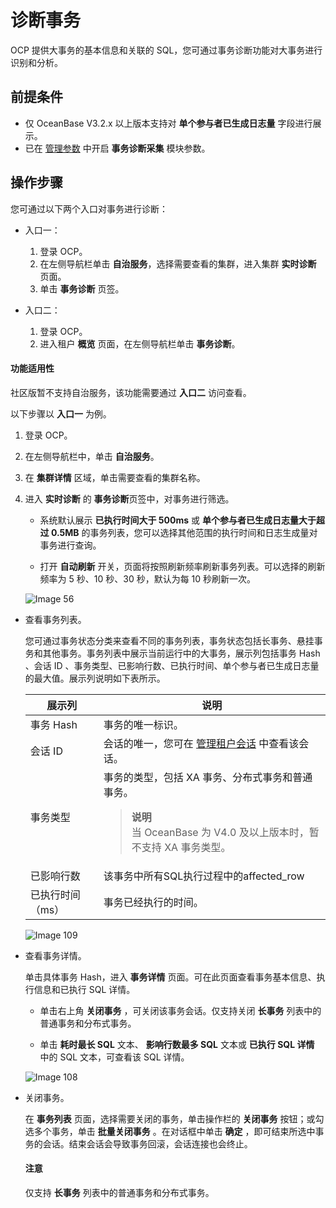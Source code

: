 # 诊断事务

OCP 提供大事务的基本信息和关联的 SQL，您可通过事务诊断功能对大事务进行识别和分析。

## 前提条件

* 仅 OceanBase V3.2.x 以上版本支持对 **单个参与者已生成日志量** 字段进行展示。
* 已在 [管理参数](../../600.cluster-functions/300.manage-a-cluster/1200.manage-o&m-configuration/200.manage-o&m-configuration-parameters.md) 中开启 **事务诊断采集** 模块参数。

## 操作步骤

您可通过以下两个入口对事务进行诊断：

* 入口一：

    1. 登录 OCP。
    2. 在左侧导航栏单击 **自治服务**，选择需要查看的集群，进入集群 **实时诊断** 页面。
    3. 单击 **事务诊断** 页签。

* 入口二：

    1. 登录 OCP。
    2. 进入租户 **概览** 页面，在左侧导航栏单击 **事务诊断**。

<main id="notice" type='notice'>
  <h4>功能适用性</h4>
  <p>社区版暂不支持自治服务，该功能需要通过 <b>入口二</b> 访问查看。</p>
</main>

以下步骤以 **入口一** 为例。

1. 登录 OCP。

2. 在左侧导航栏中，单击 **自治服务**。

3. 在 **集群详情** 区域，单击需要查看的集群名称。

4. 进入 **实时诊断** 的 **事务诊断**页签中，对事务进行筛选。

      * 系统默认展示 **已执行时间大于 500ms** 或 **单个参与者已生成日志量大于超过 0.5MB** 的事务列表，您可以选择其他范围的执行时间和日志生成量对事务进行查询。

      * 打开 **自动刷新** 开关，页面将按照刷新频率刷新事务列表。可以选择的刷新频率为 5 秒、10 秒、30 秒，默认为每 10 秒刷新一次。

    ![Image 56](https://obbusiness-private.oss-cn-shanghai.aliyuncs.com/doc/img/ocp/%E4%BA%8B%E5%8A%A1%E8%AF%8A%E6%96%AD.png)
  
* 查看事务列表。

  您可通过事务状态分类来查看不同的事务列表，事务状态包括长事务、悬挂事务和其他事务。事务列表中展示当前运行中的大事务，展示列包括事务 Hash 、会话 ID 、事务类型、已影响行数、已执行时间、单个参与者已生成日志量的最大值。展示列说明如下表所示。
  
  |    展示列    |                                   说明                                    |
  |-----------|-------------------------------------------------------------------------|
  | 事务 Hash   | 事务的唯一标识。                                                                |
  | 会话 ID     | 会话的唯一，您可在 [管理租户会话](../300.manage-session/100.manage-tenant-sessions.md) 中查看该会话。 |
  | 事务类型      | 事务的类型，包括 XA 事务、分布式事务和普通事务。<blockquote>**说明**</br>当 OceanBase 为 V4.0 及以上版本时，暂不支持 XA 事务类型。</blockquote>                                                |
  | 已影响行数     | 该事务中所有SQL执行过程中的affected_row                                             |
  | 已执行时间（ms） | 事务已经执行的时间。                                                              |

  ![Image 109](https://obbusiness-private.oss-cn-shanghai.aliyuncs.com/doc/img/ocp/%E4%BA%8B%E5%8A%A1%E5%88%97%E8%A1%A8.png)
  
* 查看事务详情。

  单击具体事务 Hash，进入 **事务详情** 页面。可在此页面查看事务基本信息、执行信息和已执行 SQL 详情。
  * 单击右上角 **关闭事务** ，可关闭该事务会话。仅支持关闭 **长事务** 列表中的普通事务和分布式事务。

  * 单击 **耗时最长 SQL** 文本、 **影响行数最多 SQL** 文本或 **已执行 SQL 详情** 中的 SQL 文本，可查看该 SQL 详情。

  ![Image 108](https://obbusiness-private.oss-cn-shanghai.aliyuncs.com/doc/img/ocp/%E4%BA%8B%E5%8A%A1%E8%AF%A6%E6%83%85.png)
  
* 关闭事务。

  在 **事务列表** 页面，选择需要关闭的事务，单击操作栏的 **关闭事务** 按钮；或勾选多个事务，单击 **批量关闭事务** 。在对话框中单击 **确定** ，即可结束所选中事务的会话。结束会话会导致事务回滚，会话连接也会终止。
  
   <main id="notice" type='notice'>
    <h4>注意</h4>
    <p>仅支持 <strong>长事务</strong> 列表中的普通事务和分布式事务。</p>
   </main>
